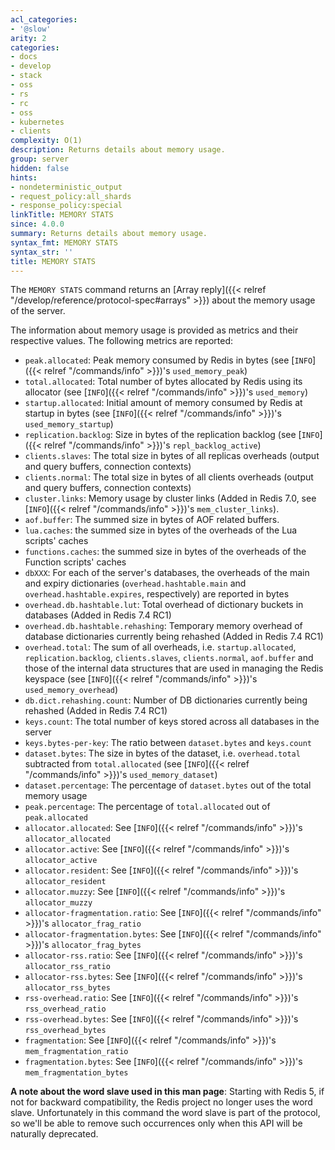 ```yaml
---
acl_categories:
- '@slow'
arity: 2
categories:
- docs
- develop
- stack
- oss
- rs
- rc
- oss
- kubernetes
- clients
complexity: O(1)
description: Returns details about memory usage.
group: server
hidden: false
hints:
- nondeterministic_output
- request_policy:all_shards
- response_policy:special
linkTitle: MEMORY STATS
since: 4.0.0
summary: Returns details about memory usage.
syntax_fmt: MEMORY STATS
syntax_str: ''
title: MEMORY STATS
---
```

The `MEMORY STATS` command returns an [Array reply]({{< relref "/develop/reference/protocol-spec#arrays" >}}) about the memory usage of the
server.

The information about memory usage is provided as metrics and their respective
values. The following metrics are reported:

*   `peak.allocated`: Peak memory consumed by Redis in bytes (see [`INFO`]({{< relref "/commands/info" >}})'s
     `used_memory_peak`)
*   `total.allocated`: Total number of bytes allocated by Redis using its
     allocator (see [`INFO`]({{< relref "/commands/info" >}})'s `used_memory`)
*   `startup.allocated`: Initial amount of memory consumed by Redis at startup
     in bytes (see [`INFO`]({{< relref "/commands/info" >}})'s `used_memory_startup`)
*   `replication.backlog`: Size in bytes of the replication backlog (see
     [`INFO`]({{< relref "/commands/info" >}})'s `repl_backlog_active`)
*   `clients.slaves`: The total size in bytes of all replicas overheads (output
     and query buffers, connection contexts)
*   `clients.normal`: The total size in bytes of all clients overheads (output
     and query buffers, connection contexts)
*   `cluster.links`: Memory usage by cluster links (Added in Redis 7.0, see [`INFO`]({{< relref "/commands/info" >}})'s `mem_cluster_links`).
*   `aof.buffer`: The summed size in bytes of AOF related buffers.
*   `lua.caches`: the summed size in bytes of the overheads of the Lua scripts'
     caches
*   `functions.caches`: the summed size in bytes of the overheads of the Function scripts'
     caches
*   `dbXXX`: For each of the server's databases, the overheads of the main and
     expiry dictionaries (`overhead.hashtable.main` and
    `overhead.hashtable.expires`, respectively) are reported in bytes
*   `overhead.db.hashtable.lut`: Total overhead of dictionary buckets in databases (Added in Redis 7.4 RC1)
*   `overhead.db.hashtable.rehashing`: Temporary memory overhead of database dictionaries currently being rehashed (Added in Redis 7.4 RC1) 
*   `overhead.total`: The sum of all overheads, i.e. `startup.allocated`,
     `replication.backlog`, `clients.slaves`, `clients.normal`, `aof.buffer` and
     those of the internal data structures that are used in managing the
     Redis keyspace (see [`INFO`]({{< relref "/commands/info" >}})'s `used_memory_overhead`)
*   `db.dict.rehashing.count`: Number of DB dictionaries currently being rehashed (Added in Redis 7.4 RC1)
*   `keys.count`: The total number of keys stored across all databases in the
     server
*   `keys.bytes-per-key`: The ratio between `dataset.bytes` and `keys.count` 
*   `dataset.bytes`: The size in bytes of the dataset, i.e. `overhead.total`
     subtracted from `total.allocated` (see [`INFO`]({{< relref "/commands/info" >}})'s `used_memory_dataset`)
*   `dataset.percentage`: The percentage of `dataset.bytes` out of the total
     memory usage
*   `peak.percentage`: The percentage of `total.allocated` out of
     `peak.allocated`
*   `allocator.allocated`: See [`INFO`]({{< relref "/commands/info" >}})'s `allocator_allocated`
*   `allocator.active`: See [`INFO`]({{< relref "/commands/info" >}})'s `allocator_active`
*   `allocator.resident`: See [`INFO`]({{< relref "/commands/info" >}})'s `allocator_resident`
*   `allocator.muzzy`: See [`INFO`]({{< relref "/commands/info" >}})'s `allocator_muzzy`
*   `allocator-fragmentation.ratio`: See [`INFO`]({{< relref "/commands/info" >}})'s `allocator_frag_ratio`
*   `allocator-fragmentation.bytes`: See [`INFO`]({{< relref "/commands/info" >}})'s `allocator_frag_bytes`
*   `allocator-rss.ratio`: See [`INFO`]({{< relref "/commands/info" >}})'s `allocator_rss_ratio`
*   `allocator-rss.bytes`: See [`INFO`]({{< relref "/commands/info" >}})'s `allocator_rss_bytes`
*   `rss-overhead.ratio`: See [`INFO`]({{< relref "/commands/info" >}})'s `rss_overhead_ratio`
*   `rss-overhead.bytes`: See [`INFO`]({{< relref "/commands/info" >}})'s `rss_overhead_bytes`
*   `fragmentation`: See [`INFO`]({{< relref "/commands/info" >}})'s `mem_fragmentation_ratio`
*   `fragmentation.bytes`: See [`INFO`]({{< relref "/commands/info" >}})'s `mem_fragmentation_bytes`

**A note about the word slave used in this man page**: Starting with Redis 5, if not for backward compatibility, the Redis project no longer uses the word slave. Unfortunately in this command the word slave is part of the protocol, so we'll be able to remove such occurrences only when this API will be naturally deprecated.
